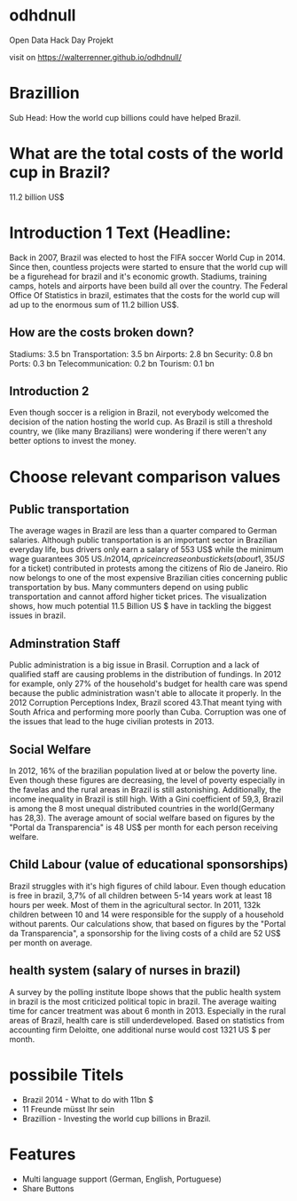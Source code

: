 odhdnull
========

Open Data Hack Day Projekt

visit on https://walterrenner.github.io/odhdnull/



# Brazillion
Sub Head: How the world cup billions could have helped Brazil.
# What are the total costs of the world cup in Brazil?
11.2 billion US$

# Introduction 1 Text (Headline:
Back in 2007, Brazil was elected to host the FIFA soccer World Cup in 2014. Since then, countless projects were started to ensure that the world cup will be a figurehead for brazil and it's economic growth. Stadiums, training camps, hotels and airports have been build all over the country. The Federal Office Of Statistics in brazil, estimates that the costs for the world cup will ad up to the enormous sum of 11.2 billion US$.

## How are the costs broken down? 
Stadiums: 3.5 bn
Transportation: 3.5 bn
Airports: 2.8 bn
Security: 0.8 bn 
Ports: 0.3 bn
Telecommunication: 0.2 bn
Tourism: 0.1 bn

## Introduction 2
Even though soccer is a religion in Brazil, not everybody welcomed the decision of the nation hosting the world cup. As Brazil is still a threshold country, we (like many Brazilians) were wondering if there weren't any better options to invest the money. 

# Choose relevant comparison values
## Public transportation
The average wages in Brazil are less than a quarter compared to German salaries. Although public transportation is an important sector in Brazilian everyday life, bus drivers only earn a salary of 553 US$ while the minimum wage guarantees 305 US$. In 2014, a price increase on bus tickets (about 1,35 US$ for a ticket) contributed in protests among the citizens of Rio de Janeiro. Rio now belongs to one of the most expensive Brazilian cities concerning public transportation by bus. Many communters depend on using public transportation and cannot afford higher ticket prices. The visualization shows, how much potential 11.5 Billion US $ have in tackling the biggest issues in brazil.

## Adminstration Staff
Public administration is a big issue in Brasil. Corruption and a lack of qualified staff are causing problems in the distribution of fundings. In 2012 for example, only 27% of the household's budget for health care was spend because the public administration wasn't able to allocate it properly. In the 2012 Corruption Perceptions Index, Brazil scored 43.That meant tying with South Africa and performing more poorly than Cuba. Corruption was one of the issues that lead to the huge civilian protests in 2013. 

## Social Welfare
In 2012, 16% of the brazilian population lived at or below the poverty line. Even though these figures are decreasing, the level of poverty especially in the favelas and the rural areas in Brazil is still astonishing. Additionally, the income inequality in Brazil is still high. With a Gini coefficient of 59,3, Brazil is among the 8 most unequal distributed countries in the world(Germany has 28,3). The average amount of social welfare based on figures by the "Portal da Transparencia" is 48 US$ per month for each person receiving welfare.

## Child Labour (value of educational sponsorships)
Brazil struggles with it's high figures of child labour. Even though education is free in brazil, 3,7% of all children between 5-14 years work at least 18 hours per week. Most of them in the agricultural sector. In 2011, 132k children between 10 and 14 were responsible for the supply of a household without parents. Our calculations show, that based on figures by the "Portal da Transparencia", a sponsorship for the living costs of a child are 52 US$ per month on average. 

## health system (salary of nurses in brazil)
A survey by the polling institute Ibope shows that the public health system in brazil is the most criticized political topic in brazil. The average waiting time for cancer treatment was about 6 month in 2013. Especially in the rural areas of Brazil, health care is still underdeveloped. Based on statistics from accounting firm Deloitte, one additional nurse would cost 1321 US $ per month. 

# possibile Titels
- Brazil 2014 - What to do with 11bn $
- 11 Freunde müsst Ihr sein
- Brazillion - Investing the world cup billions in Brazil.

# Features 
- Multi language support (German, English, Portuguese)
- Share Buttons